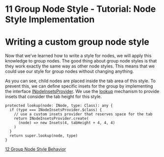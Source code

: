 <!--
 //////////////////////////////////////////////////////////////////////////////
 // @license
 // This file is part of yFiles for HTML 2.6.
 // Use is subject to license terms.
 //
 // Copyright (c) 2000-2024 by yWorks GmbH, Vor dem Kreuzberg 28,
 // 72070 Tuebingen, Germany. All rights reserved.
 //
 //////////////////////////////////////////////////////////////////////////////
-->
# 11 Group Node Style - Tutorial: Node Style Implementation

# Writing a custom group node style

Now that we’ve learned how to write a style for nodes, we will apply this knowledge to group nodes. The good thing about group node styles is that they work exactly the same way as other node styles. This means that we could use our style for group nodes without changing anything.

As you can see, child nodes are placed inside the tab area of this style. To prevent this, we can define specific insets for the group by implementing the interface [INodeInsetsProvider](https://docs.yworks.com/yfileshtml/#/api/INodeInsetsProvider). We use the [lookup](https://docs.yworks.com/yfileshtml/#/dguide/customizing_concepts_lookup) mechanism to provide insets that consider the tab height for this style.

```
protected lookup(node: INode, type: Class): any {
  if (type === INodeInsetsProvider.$class) {
    // use a custom insets provider that reserves space for the tab
    return INodeInsetsProvider.create(
      (node) => new Insets(4, tabHeight + 4, 4, 4)
    )
  }
  return super.lookup(node, type)
}
```

[12 Group Node Style Behavior](../../tutorial-style-implementation-node/12-group-node-style-behavior/)
